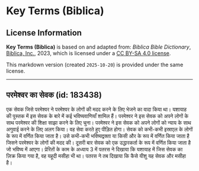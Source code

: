 # Key Terms (Biblica)

## License Information

**Key Terms (Biblica)** is based on and adapted from: _Biblica Bible Dictionary_, [Biblica, Inc.](https://www.biblica.com/), 2023, which is licensed under a [CC BY-SA 4.0 license](https://creativecommons.org/licenses/by-sa/4.0/legalcode.en).

This markdown version (created `2025-10-20`) is provided under the same license.



--------------------------------

## परमेश्वर का सेवक (id: 183438)

एक सेवक जिसे परमेश्वर ने परमेश्वर के लोगों की मदद करने के लिए भेजने का वादा किया था। यशायाह की पुस्तक में इस सेवक के बारे में कई भविष्यवाणियाँ शामिल हैं। परमेश्वर ने इस सेवक को अपने लोगों के साथ परमेश्वर की शिक्षा साझा करने के लिए चुना। परमेश्वर ने इस सेवक को अपने लोगों को न्याय के साथ अगुवाई करने के लिए अलग किया। वह सेवा करते हुए पीड़ित होगा। सेवक को कभी\-कभी इस्राएल के लोगों के रूप में वर्णित किया जाता है। उसे कभी\-कभी भविष्यद्वक्ता या किसी और के रूप में वर्णित किया जाता है जिसने परमेश्वर के लोगों की मदद की। दूसरी बार सेवक को एक उद्धारकर्ता के रूप में वर्णित किया जाता है जो भविष्य में आएगा। प्रेरितों के काम के अध्याय 3 में पतरस ने दिखाया कि यशायाह में जिस सेवक का ज़िक्र किया गया है, वह यहूदी मसीहा भी था। पतरस ने तब दिखाया कि कैसे यीशु यह सेवक और मसीहा है। 


